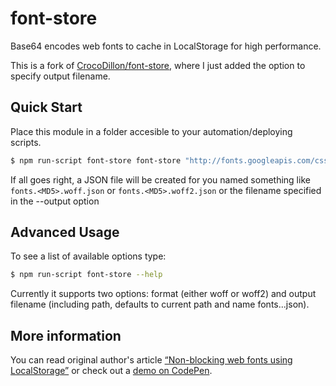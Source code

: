 # font-store

Base64 encodes web fonts to cache in LocalStorage for high performance.

This is a fork of [CrocoDillon/font-store](https://github.com/CrocoDillon/font-store), where I just added the option to specify output filename.

## Quick Start

Place this module in a folder accesible to your automation/deploying scripts.

```bash
$ npm run-script font-store font-store "http://fonts.googleapis.com/css?family=Dosis"
```

If all goes right, a JSON file will be created for you named something like `fonts.<MD5>.woff.json` or `fonts.<MD5>.woff2.json` or the filename
specified in the --output option

## Advanced Usage

To see a list of available options type:

```bash
$ npm run-script font-store --help
```

Currently it supports two options: format (either woff or woff2) and output filename (including path, defaults to current path and name fonts.<md5hash>.<format>.json).

## More information
You can read original author's article [“Non-blocking web fonts using LocalStorage”](http://crocodillon.com/blog/non-blocking-web-fonts-using-localstorage) or check out a [demo on CodePen](http://codepen.io/CrocoDillon/pen/dkcbs/left/?editors=001).
